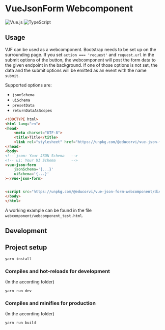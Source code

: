 # VueJsonForm Webcomponent

![Vue.js](https://img.shields.io/badge/vuejs-%2335495e.svg?style=flat&logo=vuedotjs&logoColor=%234FC08D)
![TypeScript](https://img.shields.io/badge/typescript-%23007ACC.svg?style=flat&logo=typescript&logoColor=white)


## Usage
VJF can be used as a webcomponent.
Bootstrap needs to be set up on the surrounding page.
If you set `action === 'request'` and `request.url` in the submit options of the button, the webcomponent will post the form data to the given endpoint in the background.
If one of those options is not set, the data and the submit options will be emitted as an event with the name `submit`.

Supported options are:
- `jsonSchema`
- `uiSchema`
- `presetData`
- `returnDataAsScopes`

```html
<!DOCTYPE html>
<html lang="en">
<head>
    <meta charset="UTF-8">
    <title>Title</title>
    <link rel="stylesheet" href="https://unpkg.com/@educorvi/vue-json-form-webcomponent@^3/dist/style.css">
</head>
<body>
<!-- json: Your JSON Schema   -->
<!-- ui: Your UI Schema       -->
<vue-json-form
    jsonSchema='{...}'
    uiSchema='{...}'
></vue-json-form>


<script src="https://unpkg.com/@educorvi/vue-json-form-webcomponent/dist/webcomponent@^3/vue-json-form.umd.js"></script>
</body>
</html>
```

A working example can be found in the file `webcomponent/webcomponent_test.html`.

## Development

## Project setup

```
yarn install
```

### Compiles and hot-reloads for development
(In the according folder)

```
yarn run dev
```

### Compiles and minifies for production
(In the according folder)

```
yarn run build
```

